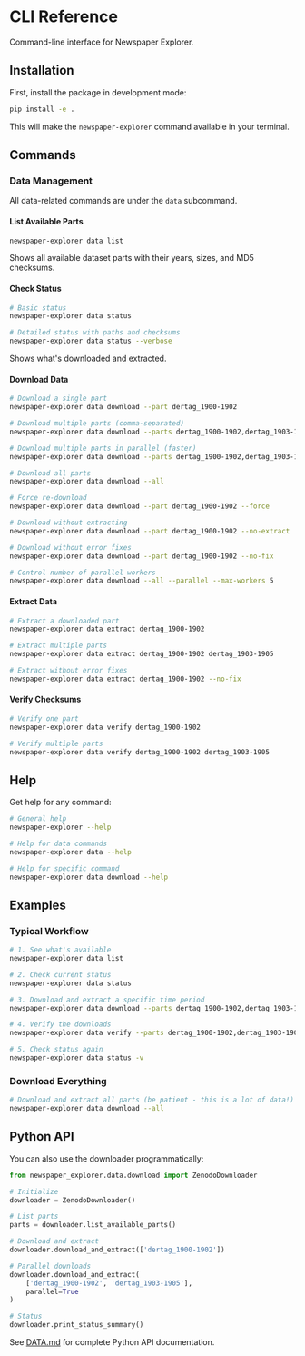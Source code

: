 # CLI Reference

Command-line interface for Newspaper Explorer.

## Installation

First, install the package in development mode:

```bash
pip install -e .
```

This will make the `newspaper-explorer` command available in your terminal.

## Commands

### Data Management

All data-related commands are under the `data` subcommand.

#### List Available Parts

```bash
newspaper-explorer data list
```

Shows all available dataset parts with their years, sizes, and MD5 checksums.

#### Check Status

```bash
# Basic status
newspaper-explorer data status

# Detailed status with paths and checksums
newspaper-explorer data status --verbose
```

Shows what's downloaded and extracted.

#### Download Data

```bash
# Download a single part
newspaper-explorer data download --part dertag_1900-1902

# Download multiple parts (comma-separated)
newspaper-explorer data download --parts dertag_1900-1902,dertag_1903-1905

# Download multiple parts in parallel (faster)
newspaper-explorer data download --parts dertag_1900-1902,dertag_1903-1905 --parallel

# Download all parts
newspaper-explorer data download --all

# Force re-download
newspaper-explorer data download --part dertag_1900-1902 --force

# Download without extracting
newspaper-explorer data download --part dertag_1900-1902 --no-extract

# Download without error fixes
newspaper-explorer data download --part dertag_1900-1902 --no-fix

# Control number of parallel workers
newspaper-explorer data download --all --parallel --max-workers 5
```

#### Extract Data

```bash
# Extract a downloaded part
newspaper-explorer data extract dertag_1900-1902

# Extract multiple parts
newspaper-explorer data extract dertag_1900-1902 dertag_1903-1905

# Extract without error fixes
newspaper-explorer data extract dertag_1900-1902 --no-fix
```

#### Verify Checksums

```bash
# Verify one part
newspaper-explorer data verify dertag_1900-1902

# Verify multiple parts
newspaper-explorer data verify dertag_1900-1902 dertag_1903-1905
```

## Help

Get help for any command:

```bash
# General help
newspaper-explorer --help

# Help for data commands
newspaper-explorer data --help

# Help for specific command
newspaper-explorer data download --help
```

## Examples

### Typical Workflow

```bash
# 1. See what's available
newspaper-explorer data list

# 2. Check current status
newspaper-explorer data status

# 3. Download and extract a specific time period
newspaper-explorer data download --parts dertag_1900-1902,dertag_1903-1905

# 4. Verify the downloads
newspaper-explorer data verify --parts dertag_1900-1902,dertag_1903-1905

# 5. Check status again
newspaper-explorer data status -v
```

### Download Everything

```bash
# Download and extract all parts (be patient - this is a lot of data!)
newspaper-explorer data download --all
```

## Python API

You can also use the downloader programmatically:

```python
from newspaper_explorer.data.download import ZenodoDownloader

# Initialize
downloader = ZenodoDownloader()

# List parts
parts = downloader.list_available_parts()

# Download and extract
downloader.download_and_extract(['dertag_1900-1902'])

# Parallel downloads
downloader.download_and_extract(
    ['dertag_1900-1902', 'dertag_1903-1905'],
    parallel=True
)

# Status
downloader.print_status_summary()
```

See [DATA.md](DATA.md) for complete Python API documentation.
